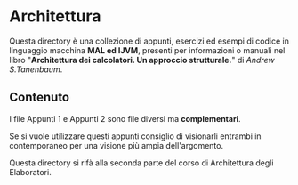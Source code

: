# Architettura

Questa directory è una collezione di appunti, esercizi ed esempi di codice in linguaggio macchina **MAL ed IJVM**, presenti per informazioni o manuali nel libro "**Architettura dei calcolatori. Un approccio strutturale.**" di *Andrew S.Tanenbaum*.

## Contenuto
I file Appunti 1 e Appunti 2 sono file diversi ma **complementari**.

Se si vuole utilizzare questi appunti consiglio di visionarli entrambi in contemporaneo per una visione più ampia dell'argomento.

Questa directory si rifà alla seconda parte del corso di Architettura degli Elaboratori.
